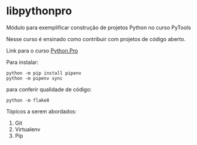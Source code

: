 # libpythonpro

Módulo para exemplificar construção de projetos Python no curso PyTools

Nesse curso é ensinado como contribuir com projetos de código aberto.

Link para o curso [Python.Pro](https://www.python.pro.br/)

Para instalar:

```console
python -m pip install pipenv
python -m pipenv sync
```

para conferir qualidade de código:

```console
python -m flake8
```

Tópicos a serem abordados:

1. Git
2. Virtualenv
3. Pip
